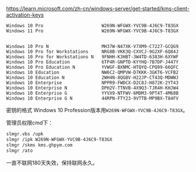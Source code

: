 <https://learn.microsoft.com/zh-cn/windows-server/get-started/kms-client-activation-keys>
```
Windows 10 Pro                      W269N-WFGWX-YVC9B-4J6C9-T83GX
Windows 11 Pro                      W269N-WFGWX-YVC9B-4J6C9-T83GX


Windows 10 Pro N                    MH37W-N47XK-V7XM9-C7227-GCQG9
Windows 10 Pro for Workstations     NRG8B-VKK3Q-CXVCJ-9G2XF-6Q84J
Windows 10 Pro for Workstations N   9FNHH-K3HBT-3W4TD-6383H-6XYWF
Windows 10 Pro Education            6TP4R-GNPTD-KYYHQ-7B7DP-J447Y
Windows 10 Pro Education N          YVWGF-BXNMC-HTQYQ-CPQ99-66QFC
Windows 10 Education                NW6C2-QMPVW-D7KKK-3GKT6-VCFB2
Windows 10 Education N              2WH4N-8QGBV-H22JP-CT43Q-MDWWJ
Windows 10 Enterprise               NPPR9-FWDCX-D2C8J-H872K-2YT43
Windows 10 Enterprise N             DPH2V-TTNVB-4X9Q3-TJR4H-KHJW4
Windows 10 Enterprise G             YYVX9-NTFWV-6MDM3-9PT4T-4M68B
Windows 10 Enterprise G N           44RPN-FTY23-9VTTB-MP9BX-T84FV
```

密钥的格式
Windows 10 Profession版本用`W269N-WFGWX-YVC9B-4J6C9-T83GX`。

管理员权限cmd下：
```bash
slmgr.vbs /upk
slmgr /ipk W269N-WFGWX-YVC9B-4J6C9-T83GX
slmgr /skms kms.ghpym.com
slmgr /ato
```
一直不联网180天失效，保持联网永久。


